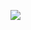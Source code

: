 <p align="center">
 
</p align="center">
<img src="https://github.com/ritik307/ritik307/blob/main/images/newbg(1).png](https://github.com/Jenblr/Jenblr/blob/main/images/GitHub_Jenblr_Hello.gif" />

<p align="center">
